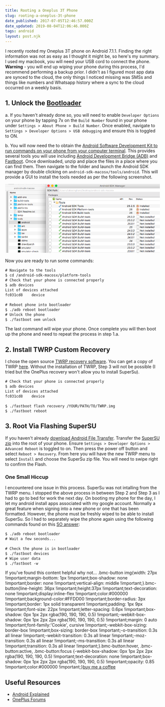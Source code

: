 ```yaml
---
title: Rooting a Oneplus 3T Phone
slug: rooting-a-oneplus-3t-phone
date_published: 2017-07-05T12:46:57.000Z
date_updated: 2019-08-04T12:06:46.000Z
tags: android
layout: post.njk
---
```


I recently rooted my Oneplus 3T phone on Android 7.1.1. Finding the right information was not as easy as I thought it might be, so here's my summary. I used my macbook, you will need your USB cord to connect the phone. **Warning** - you will end up wiping your phone during this process, I'd recommend performing a backup prior. I didn't as I figured most app data are synced to the cloud, the only things I noticed missing was SMSs and things like numbers and Whatsapp history where a sync to the cloud occurred on a weekly basis.

## 1. Unlock the [Bootloader](https://www.androidcentral.com/what-is-android-bootloader)

a. If you haven't already done so, you will need to enable `Developer Options` on your phone by tapping 7x on the `Build Number` found in your phone under `Settings > About Phone > Build Number`. Once enabled, navigate to `Settings > Developer Options > USB debugging` and ensure this is toggled to ON.

b. You will now need the to obtain the [Android Software Development Kit to run commands on your phone from your computer terminal](https://dl.google.com/android/android-sdk_r24.4.1-macosx.zip). This provides several tools you will use including [Android Development Bridge (ADB)](https://developer.android.com/studio/command-line/adb.html) and [Fastboot](https://www.androidcentral.com/android-z-what-fastboot). Once downloaded, unzip and place the files in a place where you can find them. Then navigate to the folder and launch the Android SDK manager by double clicking on `android-sdk-macosx/tools/android`. This will provide a GUI to install the tools needed as per the following screenshot.

![](/content/images/2017/07/Screen-Shot-2017-07-05-at-14-16-57.png)

Now you are ready to run some commands:

    # Navigate to the tools
    $ cd /android-sdk-macosx/platform-tools
    # Check that your phone is connected properly
    $ adb devices 
    List of devices attached
    fc031cd8	device
    
    # Reboot phone into bootloader
    $ ./adb reboot bootloader
    # Unlock the phone
    $ ./fastboot oem unlock   
    

The last command will wipe your phone. Once complete you will then boot up the phone and need to repeat the process in step 1.a.

## 2. Install TWRP Custom Recovery

I chose the open source [TWRP recovery software](https://en.wikipedia.org/wiki/TWRP). You can get a copy of TWRP [here](http://techerrata.com/browse/twrp2/bacon). Without the installation of TWRP, Step 3 will not be possible (I tried but the OnePlus recovery won't allow you to install SuperSu).

    # Check that your phone is connected properly
    $ adb devices 
    List of devices attached
    fc031cd8	device
    
    $ ./fastboot flash recovery /YOUR/PATH/TO/TWRP.img
    $ ./fastboot reboot
    

## 3. Root Via Flashing SuperSU

If you haven't already [download Android File Transfer](https://www.android.com/filetransfer/). Transfer the [SuperSU zip](https://download.chainfire.eu/696/SuperSU/UPDATE-SuperSU-v2.46.zip) into the root of your phone. Ensure `Settings > Developer Options > Advanced Reboot` is toggled to on. Then press the power off button and select `Reboot > Recovery`. From here you will have the new TWRP menu to select `Install` and choose the SuperSu zip file. You will need to swipe right to confirm the Flash.

### One Small Hiccup

I encountered one issue in this process. SuperSu was not intalling from the TWRP menu. I stopped the above process in between Step 2 and Step 3 as I had to go to bed for work the next day. On booting my phone for the day, I let my android install apps associated with my google account. Normally a great feature when signing into a new phone or one that has been formatted. However, the phone must be freshly wiped to be able to install SuperSu. So I had to separately wipe the phone again using the following commands found on this [SO answer](https://stackoverflow.com/a/39357553/3691003):

    $ ./adb reboot bootloader
    # Wait a few seconds...
    
    # Check the phone is in bootloader
    $ ./fastboot devices
    # Wipe user data
    $ ./fastboot -w
    

If you've found this content helpful why not...
.bmc-button img{width: 27px !important;margin-bottom: 1px !important;box-shadow: none !important;border: none !important;vertical-align: middle !important;}.bmc-button{line-height: 36px !important;height:37px !important;text-decoration: none !important;display:inline-flex !important;color:#000000 !important;background-color:#FFDD00 !important;border-radius: 3px !important;border: 1px solid transparent !important;padding: 1px 9px !important;font-size: 22px !important;letter-spacing: 0.6px !important;box-shadow: 0px 1px 2px rgba(190, 190, 190, 0.5) !important;-webkit-box-shadow: 0px 1px 2px 2px rgba(190, 190, 190, 0.5) !important;margin: 0 auto !important;font-family:'Cookie', cursive !important;-webkit-box-sizing: border-box !important;box-sizing: border-box !important;-o-transition: 0.3s all linear !important;-webkit-transition: 0.3s all linear !important;-moz-transition: 0.3s all linear !important;-ms-transition: 0.3s all linear !important;transition: 0.3s all linear !important;}.bmc-button:hover, .bmc-button:active, .bmc-button:focus {-webkit-box-shadow: 0px 1px 2px 2px rgba(190, 190, 190, 0.5) !important;text-decoration: none !important;box-shadow: 0px 1px 2px 2px rgba(190, 190, 190, 0.5) !important;opacity: 0.85 !important;color:#000000 !important;}[buy me a coffee](https://www.buymeacoffee.com/6uRXFwMJD)
## Useful Resources

- [Android Explained](https://www.androidexplained.com/oneplus-3t-root/)
- [OnePlus Forums](https://forums.oneplus.net/threads/guide-for-mac-how-to-unlock-bootloader-install-custom-recovery-root-macbook-pro.279125/)
